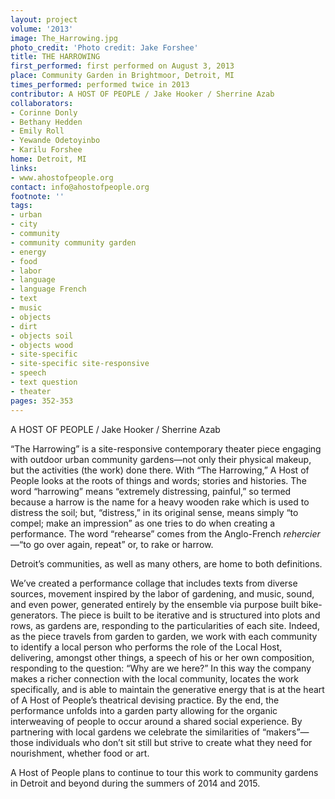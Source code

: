 ```yaml
---
layout: project
volume: '2013'
image: The_Harrowing.jpg
photo_credit: 'Photo credit: Jake Forshee'
title: THE HARROWING
first_performed: first performed on August 3, 2013
place: Community Garden in Brightmoor, Detroit, MI
times_performed: performed twice in 2013
contributor: A HOST OF PEOPLE / Jake Hooker / Sherrine Azab
collaborators:
- Corinne Donly
- Bethany Hedden
- Emily Roll
- Yewande Odetoyinbo
- Karilu Forshee
home: Detroit, MI
links:
- www.ahostofpeople.org
contact: info@ahostofpeople.org
footnote: ''
tags:
- urban
- city
- community
- community community garden
- energy
- food
- labor
- language
- language French
- text
- music
- objects
- dirt
- objects soil
- objects wood
- site-specific
- site-specific site-responsive
- speech
- text question
- theater
pages: 352-353
---
```


A HOST OF PEOPLE / Jake Hooker / Sherrine Azab

“The Harrowing” is a site-responsive contemporary theater piece engaging with outdoor urban community gardens—not only their physical makeup, but the activities (the work) done there. With “The Harrowing,” A Host of People looks at the roots of things and words; stories and histories. The word “harrowing” means “extremely distressing, painful,” so termed because a harrow is the name for a heavy wooden rake which is used to distress the soil; but, “distress,” in its original sense, means simply “to compel; make an impression” as one tries to do when creating a performance. The word “rehearse” comes from the Anglo-French _rehercier_—“to go over again, repeat” or, to rake or harrow.

Detroit’s communities, as well as many others, are home to both definitions.

We’ve created a performance collage that includes texts from diverse sources, movement inspired by the labor of gardening, and music, sound, and even power, generated entirely by the ensemble via purpose built bike-generators. The piece is built to be iterative and is structured into plots and rows, as gardens are, responding to the particularities of each site. Indeed, as the piece travels from garden to garden, we work with each community to identify a local person who performs the role of the Local Host, delivering, amongst other things, a speech of his or her own composition, responding to the question: “Why are we here?” In this way the company makes a richer connection with the local community, locates the work specifically, and is able to maintain the generative energy that is at the heart of A Host of People’s theatrical devising practice. By the end, the performance unfolds into a garden party allowing for the organic interweaving of people to occur around a shared social experience. By partnering with local gardens we celebrate the similarities of “makers”—those individuals who don’t sit still but strive to create what they need for nourishment, whether food or art.

A Host of People plans to continue to tour this work to community gardens in Detroit and beyond during the summers of 2014 and 2015.
